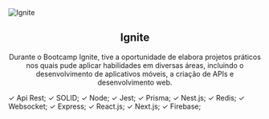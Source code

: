 <img alt="Ignite" src="https://i.imgur.com/eCVyxxy.png">
<h2 align="center">
  Ignite 
</h2>
<p align="center">
Durante o Bootcamp Ignite, tive a oportunidade de elabora projetos práticos nos quais pude aplicar habilidades em diversas áreas, incluindo o desenvolvimento de aplicativos móveis, a criação de APIs e desenvolvimento web. 
  
✓ Api Rest; ✓ SOLID; ✓ Node; ✓ Jest; ✓ Prisma; ✓ Nest.js; ✓ Redis; ✓ Websocket; ✓ Express; ✓ React.js; ✓ Next.js; ✓ Firebase;

</p>
